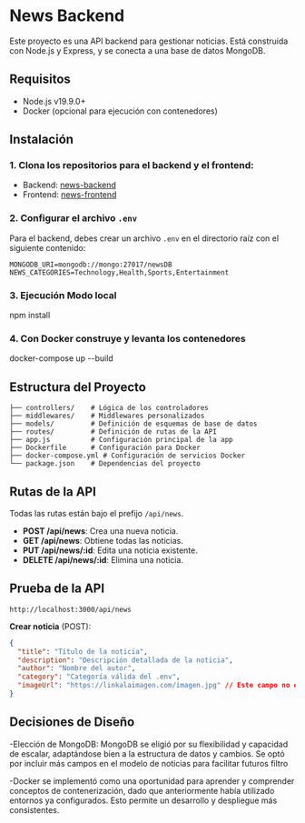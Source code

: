 # News Backend

Este proyecto es una API backend para gestionar noticias. Está construida con Node.js y Express, y se conecta a una base de datos MongoDB.

## Requisitos

- Node.js v19.9.0+
- Docker (opcional para ejecución con contenedores)

## Instalación

### 1. Clona los repositorios para el backend y el frontend:

- Backend: [news-backend](https://github.com/ClaudioLucero/news-backend)
- Frontend: [news-frontend](https://github.com/ClaudioLucero/news-frontend)

### 2. Configurar el archivo `.env`

Para el backend, debes crear un archivo `.env` en el directorio raíz con el siguiente contenido:

```bash│
MONGODB_URI=mongodb://mongo:27017/newsDB
NEWS_CATEGORIES=Technology,Health,Sports,Entertainment
```

### 3. Ejecución Modo local

npm install

### 4. Con Docker construye y levanta los contenedores

docker-compose up --build

## Estructura del Proyecto

```bash│
├── controllers/    # Lógica de los controladores
├── middlewares/    # Middlewares personalizados
├── models/         # Definición de esquemas de base de datos
├── routes/         # Definición de rutas de la API
├── app.js          # Configuración principal de la app
├── Dockerfile      # Configuración para Docker
├── docker-compose.yml # Configuración de servicios Docker
└── package.json    # Dependencias del proyecto
```

## Rutas de la API

Todas las rutas están bajo el prefijo `/api/news`.

- **POST /api/news**: Crea una nueva noticia.
- **GET /api/news**: Obtiene todas las noticias.
- **PUT /api/news/:id**: Edita una noticia existente.
- **DELETE /api/news/:id**: Elimina una noticia.

## Prueba de la API

```bash│
http://localhost:3000/api/news
```

**Crear noticia** (POST):

```json
{
  "title": "Título de la noticia",
  "description": "Descripción detallada de la noticia",
  "author": "Nombre del autor",
  "category": "Categoría válida del .env",
  "imageUrl": "https://linkalaimagen.com/imagen.jpg" // Este campo no es obligatorio
}
```

## Decisiones de Diseño

-Elección de MongoDB: MongoDB se eligió por su flexibilidad y capacidad de escalar, adaptándose bien a la estructura de datos y cambios. Se optó por incluir más campos en el modelo de noticias para facilitar futuros filtro

-Docker se implementó como una oportunidad para aprender y comprender conceptos de contenerización, dado que anteriormente había utilizado entornos ya configurados. Esto permite un desarrollo y despliegue más consistentes.
